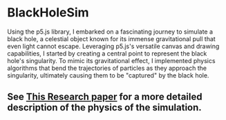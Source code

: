 # BlackHoleSim
Using the p5.js library, I embarked on a fascinating journey to simulate a black hole, a celestial object known for its immense gravitational pull that even light cannot escape. Leveraging p5.js's versatile canvas and drawing capabilities, I started by creating a central point to represent the black hole's singularity. To mimic its gravitational effect, I implemented physics algorithms that bend the trajectories of particles as they approach the singularity, ultimately causing them to be "captured" by the black hole.

## See [This Research paper](https://drive.google.com/file/d/1kLAggeo_ii7N6PtGqv544wN6vg793ZQ4/view?usp=sharing) for a more detailed description of the physics of the simulation.


